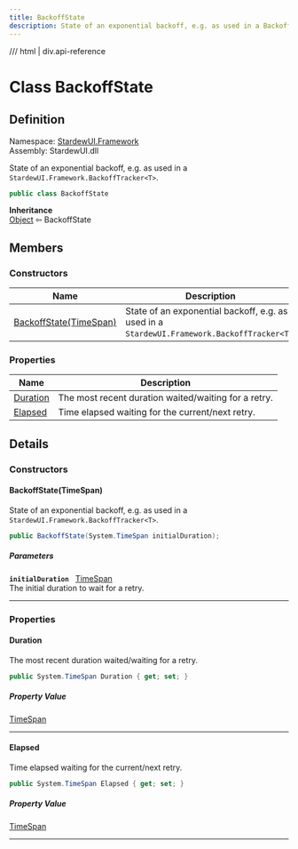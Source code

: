 ```yaml
---
title: BackoffState
description: State of an exponential backoff, e.g. as used in a BackoffTracker&lt;T&gt;.
---
```


<link rel="stylesheet" href="/StardewUI/stylesheets/reference.css" />

/// html | div.api-reference

# Class BackoffState

## Definition

<div class="api-definition" markdown>

Namespace: [StardewUI.Framework](index.md)  
Assembly: StardewUI.dll  

</div>

State of an exponential backoff, e.g. as used in a `StardewUI.Framework.BackoffTracker<T>`.

```cs
public class BackoffState
```

**Inheritance**  
[Object](https://learn.microsoft.com/en-us/dotnet/api/system.object) ⇦ BackoffState

## Members

### Constructors

 | Name | Description |
| --- | --- |
| [BackoffState(TimeSpan)](#backoffstatetimespan) | State of an exponential backoff, e.g. as used in a `StardewUI.Framework.BackoffTracker<T>`. | 

### Properties

 | Name | Description |
| --- | --- |
| [Duration](#duration) | The most recent duration waited/waiting for a retry. | 
| [Elapsed](#elapsed) | Time elapsed waiting for the current/next retry. | 

## Details

### Constructors

#### BackoffState(TimeSpan)

State of an exponential backoff, e.g. as used in a `StardewUI.Framework.BackoffTracker<T>`.

```cs
public BackoffState(System.TimeSpan initialDuration);
```

##### Parameters

**`initialDuration`** &nbsp; [TimeSpan](https://learn.microsoft.com/en-us/dotnet/api/system.timespan)  
The initial duration to wait for a retry.

-----

### Properties

#### Duration

The most recent duration waited/waiting for a retry.

```cs
public System.TimeSpan Duration { get; set; }
```

##### Property Value

[TimeSpan](https://learn.microsoft.com/en-us/dotnet/api/system.timespan)

-----

#### Elapsed

Time elapsed waiting for the current/next retry.

```cs
public System.TimeSpan Elapsed { get; set; }
```

##### Property Value

[TimeSpan](https://learn.microsoft.com/en-us/dotnet/api/system.timespan)

-----

